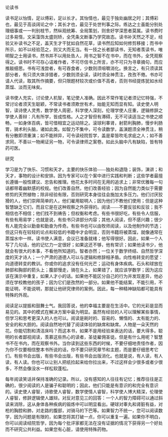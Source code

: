 <font face="STZhongSong">

论读书

读书足以怡情，足以傅彩，足以长才。其怡情也，最见于独处幽居之时；其傅彩也，最见于高谈阔论之中；其长才也，最见于处世判事之际。练达之士虽能分别处理细事或一一判别枝节，然纵观统筹、全局策划，则舍好学深思者莫属。读书费时过多易惰，文采藻饰太盛则矫，全凭条文断事乃学究故态。读书补天然之不足，经验又补读书之不足，盖天生才干犹如自然花草，读书然后知如何修剪移接；而书中所示，如不以经验范之，则又大而无当。有一技之长者鄙读书，无知者羡读书，唯明智之士用读书，然书并不以用处告人，用书之智不在书中，而在书外，全凭观察得之。读书时不可存心诘难作者，不可尽信书上所言，亦不可只为寻章摘句，而应推敲细思。书有可浅尝者，有可吞食者，少数则须咀嚼消化。换言之，有只须读其部分者，有只须大体涉猎者，少数则须全读，读时须全神贯注，孜孜不倦。书亦可请人代读，取其所作摘要，但只限题材较次或价值不高者，否则书经提炼犹如水经蒸馏、淡而无味矣。

读书使人充实，讨论使人机智，笔记使人准确。因此不常作笔记者须记忆特强，不常讨论者须天生聪颖，不常读书者须欺世有术，始能无知而显有知。读史使人明智，读诗使人灵秀，数学使人周密，科学使人深刻，伦理学使人庄重，逻辑修辞之学使人善辩：凡有所学，皆成性格。人之才智但有滞碍，无不可读适当之书使之顺畅，一如身体百病，皆可借相宜之运动除之。滚球利睾肾，射箭利胸肺，慢步利肠胃，骑术利头脑，诸如此类。如智力不集中，可令读数学，盖演题须全神贯注，稍有分散即须重演；如不能辨异，可令读经院哲学，盖是辈皆吹毛求疵之人；如不善求同，不善以一物阐证另一物，可令读律师之案卷。如此头脑中凡有缺陷，皆有特药可医。

研究

学习是为了快乐、习惯和天才。主要的快乐体验——独处和退隐；装饰，演讲；和天才，事物的设计和安排。因为专家可以在个案中进行实践和判断；这些学者最擅长遵循一般性建议、忠告和推理。他花太多时间在无用的追求上；非常优雅每一句话都带着幽默感的校规。他们改善自然，他们改善经验；因为自然能力类似于需要修剪的天然植物；除非经验有限，否则研究本身往往会施加太多压力。他们讨厌狡猾的人，他们崇拜简单的人，他们雇用聪明人；因为他们不教他们使用；但是这种智慧缺乏它们，而且它是在这种观察之外获得的。阅读——不要反驳和反驳；我不相信也不相信；他们找不到祷告；但权衡和考虑。有些书很好吃，有些令人信服，有些有用易学；也就是说，有些书只讲部分内容；其他人阅读，但不感兴趣；很少有人能完全以勤奋和勤奋为传奇。有些书也可以由牧师阅读，以及他制作的节选；但这只有在较轻的论点和较低的书籍中才会明显，否则书籍将被蒸馏，就像通常在蒸馏水中一样。读书使人满意，会议已准备就绪；他写得很好。因此，如果一个人写了几句话，他的记忆力一定很好；如果这还不够，他有常识；如果他读书少，他就会有很大的本事，不看他所知道的。智者亦然；一位关于数学终结、自然哲学深度的天才诗人；一个严肃的道德人可以与逻辑和修辞相矛盾。向性格转变的愿望：向道德转变的教训。你或你的追求没有任何光芒；运动有身体疾病。石头和球放在肺部和胸部的箭头上；腹部慢走，骑在头上，如果错了，就应该学数学；因为这应该在演示中重复，如果人才小的话。如果他不能区分自己的行为并发现差异，他必须在学校教他的孩子；因为它们是孜然的一部分。如果他不能结案，不能引用，不能证明，不能说明，那就让他研究律师的案例。因此，每一种精神缺陷都可能具有特殊的外观。

阅读足以提振和鼓舞士气。我回答说，他的幸福主要是在生活中。它的光彩是显而易见的。其中的模式在解决方案中最为明显。虽然有经验的人可以理解某些事情，但学习和思考更深入的人也可以。阅读是耗时的、容易的、懒惰的、太有能力的、安全的和大胆的。阅读自然地代替了阅读体验的缺席和缺席。人物是一朵天然的花。你能切割和清洁床吗？而这本书，如果不是用经验来表达的话，要大得多。聪明的长者鄙视阅读，羡慕这些热心的读者，圣徒雇佣圣徒。但是有什么用呢？智慧书不在书内，而在观察书外。当你读到这些东西的时候，不要仔细地责怪作者，因为你不仅要相信整本书所说的话，你不要只研究章节和主题，而是要仔细思考它们。有些书会出版，有些书会出版，有些书会出版消化。也就是说，有人读，有人读，有人读。你也可以让别人把纸捡起来给你拉出来，不过这样会少很多或者少很多，不然会像没水一样松软蓬松。

每年阅读笑话并保持准确的记录。所以，没有感知的人往往有记忆；推荐往往是正确的，很少阅读的人是骗子和聪明的；因此，他们只能是有意识的和完全有意识的。读史使人睿智，诗歌使人睿智，数学使情人睿智，科学使人博大精深，伦理使人睿智，修辞逻辑使人雄辩。对反对意见三的回答：一个人的智力障碍可以通过斜读来消除，这从身体各种疾病的锻炼中可以明显看出。硬球对睾丸和肾脏有益，对枪的胸腔和肺，对走路的腹部，对骑马的下巴等。如果智力不统一，您可以阅读数学，因为问题是有限的，如果您将其打破一点，你可以重复一遍。如果你不明白，你可以阅读经院哲学，因为每个批评家都无法在没有证据的情况下获得另一个好处而不研究公共利益。如果您有心脏，请使用特殊药物。